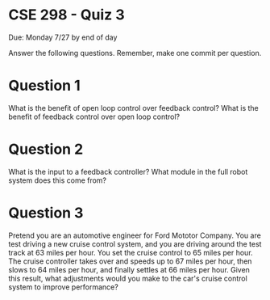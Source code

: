 # CSE 298 - Quiz 3

Due: Monday 7/27 by end of day

Answer the following questions. Remember, make one commit per question.

# Question 1

What is the benefit of open loop control over feedback control? What is the benefit of feedback control over open loop control?

# Question 2

What is the input to a feedback controller? What module in the full robot system does this come from?

# Question 3

Pretend you are an automotive engineer for Ford Mototor Company. You are test driving a new cruise control system, and you are driving around the test track at 63 miles per hour. You set the cruise control to 65 miles per hour. The cruise controller takes over and speeds up to 67 miles per hour, then slows to 64 miles per hour, and finally settles at 66 miles per hour. Given this result, what adjustments would you make to the car's cruise control system to improve performance?
